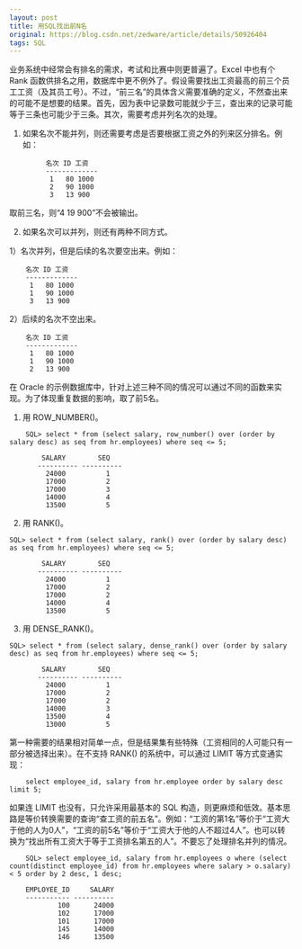 ```yaml
---
layout: post
title: 用SQL找出前N名
original: https://blog.csdn.net/zedware/article/details/50926404
tags: SQL
---
```


业务系统中经常会有排名的需求，考试和比赛中则更普遍了。Excel 中也有个 Rank 函数供排名之用，数据库中更不例外了。假设需要找出工资最高的前三个员工工资（及其员工号）。不过，“前三名”的具体含义需要准确的定义，不然查出来的可能不是想要的结果。首先，因为表中记录数可能就少于三，查出来的记录可能等于三条也可能少于三条。其次，需要考虑并列名次的处理。

1. 如果名次不能并列，则还需要考虑是否要根据工资之外的列来区分排名。例如：

```
	     名次 ID 工资
	     -------------
	      1   80 1000
	      2   90 1000
	      3   13 900
```	    

取前三名，则“4   19 900”不会被输出。
	
2. 如果名次可以并列，则还有两种不同方式。

1）名次并列，但是后续的名次要空出来。例如：

```
	名次 ID 工资
	-------------
	 1   80 1000
	 1   90 1000
	 3   13 900
```

2）后续的名次不空出来。

```
	名次 ID 工资
	-------------
	 1   80 1000
	 1   90 1000
	 2   13 900
```	

在 Oracle 的示例数据库中，针对上述三种不同的情况可以通过不同的函数来实现。为了体现重复数据的影响，取了前5名。

1. 用 ROW_NUMBER()。

```
	SQL> select * from (select salary, row_number() over (order by salary desc) as seq from hr.employees) where seq <= 5;
	
		SALARY        SEQ
	   ---------- ----------
		 24000          1
		 17000          2
		 17000          3
		 14000          4
		 13500          5
```

2. 用 RANK()。

```
SQL> select * from (select salary, rank() over (order by salary desc) as seq from hr.employees) where seq <= 5;
	
		SALARY        SEQ
	   ---------- ----------
		 24000          1
		 17000          2
		 17000          2
		 14000          4
		 13500          5
```	

3. 用 DENSE_RANK()。	

```
SQL> select * from (select salary, dense_rank() over (order by salary desc) as seq from hr.employees) where seq <= 5;
	
		SALARY        SEQ
	   ---------- ----------
		 24000          1
		 17000          2
		 17000          2
		 14000          3
		 13500          4
		 13000          5
```	


第一种需要的结果相对简单一点，但是结果集有些特殊（工资相同的人可能只有一部分被选择出来）。在不支持 RANK() 的系统中，可以通过 LIMIT 等方式变通实现：

```
	select employee_id, salary from hr.employee order by salary desc limit 5;
```
	
如果连 LIMIT 也没有，只允许采用最基本的 SQL 构造，则更麻烦和低效。基本思路是等价转换需要的查询“查工资的前五名”。例如：“工资的第1名”等价于“工资大于他的人为0人”，“工资的前5名”等价于“工资大于他的人不超过4人”。也可以转换为“找出所有工资大于等于工资排名第五的人”。不要忘了处理排名并列的情况。

```
	SQL> select employee_id, salary from hr.employees o where (select count(distinct employee_id) from hr.employees where salary > o.salary) < 5 order by 2 desc, 1 desc;
	
	EMPLOYEE_ID     SALARY
	----------- ----------
	        100      24000
	        102      17000
	        101      17000
	        145      14000
	        146      13500
```	
